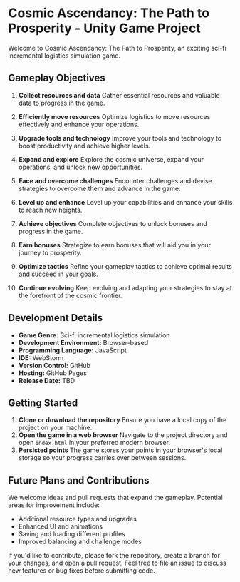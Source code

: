 # Cosmic Ascendancy: The Path to Prosperity - Unity Game Project

Welcome to Cosmic Ascendancy: The Path to Prosperity, an exciting sci-fi incremental logistics simulation game.

## Gameplay Objectives

1. **Collect resources and data**
   Gather essential resources and valuable data to progress in the game.

2. **Efficiently move resources**
   Optimize logistics to move resources effectively and enhance your operations.

3. **Upgrade tools and technology**
   Improve your tools and technology to boost productivity and achieve higher levels.

4. **Expand and explore**
   Explore the cosmic universe, expand your operations, and unlock new opportunities.

5. **Face and overcome challenges**
   Encounter challenges and devise strategies to overcome them and advance in the game.

6. **Level up and enhance**
   Level up your capabilities and enhance your skills to reach new heights.

7. **Achieve objectives**
   Complete objectives to unlock bonuses and progress in the game.

8. **Earn bonuses**
   Strategize to earn bonuses that will aid you in your journey to prosperity.

9. **Optimize tactics**
   Refine your gameplay tactics to achieve optimal results and succeed in your goals.

10. **Continue evolving**
    Keep evolving and adapting your strategies to stay at the forefront of the cosmic frontier.

## Development Details

- **Game Genre:** Sci-fi incremental logistics simulation
- **Development Environment:** Browser-based
- **Programming Language:** JavaScript
- **IDE:** WebStorm
- **Version Control:** GitHub
- **Hosting:** GitHub Pages
- **Release Date:** TBD

## Getting Started

1. **Clone or download the repository**
   Ensure you have a local copy of the project on your machine.
2. **Open the game in a web browser**
   Navigate to the project directory and open `index.html` in your preferred modern browser.
3. **Persisted points**
   The game stores your points in your browser's local storage so your progress carries over between sessions.

## Future Plans and Contributions

We welcome ideas and pull requests that expand the gameplay. Potential areas for improvement include:

- Additional resource types and upgrades
- Enhanced UI and animations
- Saving and loading different profiles
- Improved balancing and challenge modes

If you'd like to contribute, please fork the repository, create a branch for your changes, and open a pull request. Feel free to file an issue to discuss new features or bug fixes before submitting code.
